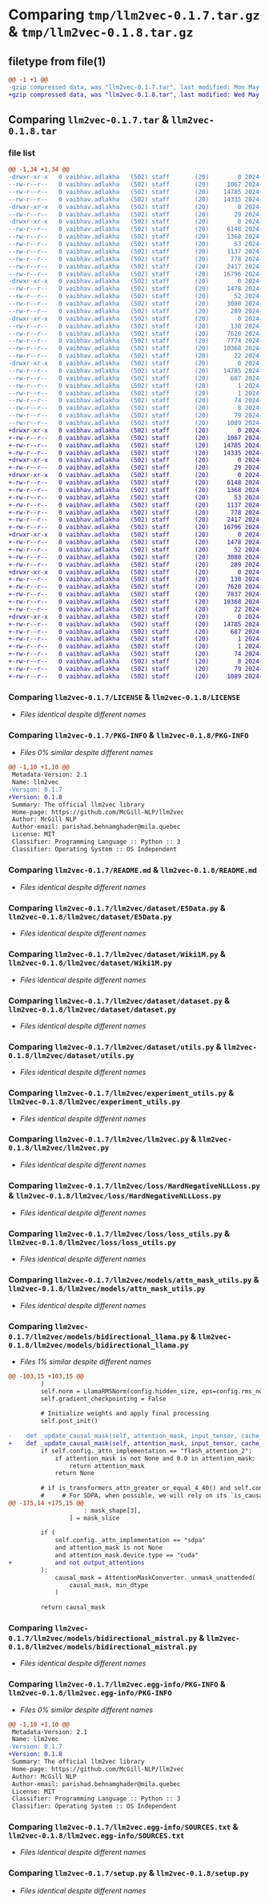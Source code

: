 # Comparing `tmp/llm2vec-0.1.7.tar.gz` & `tmp/llm2vec-0.1.8.tar.gz`

## filetype from file(1)

```diff
@@ -1 +1 @@
-gzip compressed data, was "llm2vec-0.1.7.tar", last modified: Mon May 20 19:52:11 2024, max compression
+gzip compressed data, was "llm2vec-0.1.8.tar", last modified: Wed May 22 19:22:56 2024, max compression
```

## Comparing `llm2vec-0.1.7.tar` & `llm2vec-0.1.8.tar`

### file list

```diff
@@ -1,34 +1,34 @@
-drwxr-xr-x   0 vaibhav.adlakha   (502) staff       (20)        0 2024-05-20 19:52:11.350339 llm2vec-0.1.7/
--rw-r--r--   0 vaibhav.adlakha   (502) staff       (20)     1067 2024-04-08 21:09:47.000000 llm2vec-0.1.7/LICENSE
--rw-r--r--   0 vaibhav.adlakha   (502) staff       (20)    14785 2024-05-20 19:52:11.350859 llm2vec-0.1.7/PKG-INFO
--rw-r--r--   0 vaibhav.adlakha   (502) staff       (20)    14335 2024-05-20 19:39:21.000000 llm2vec-0.1.7/README.md
-drwxr-xr-x   0 vaibhav.adlakha   (502) staff       (20)        0 2024-05-20 19:52:11.328401 llm2vec-0.1.7/llm2vec/
--rw-r--r--   0 vaibhav.adlakha   (502) staff       (20)       29 2024-04-16 16:56:44.000000 llm2vec-0.1.7/llm2vec/__init__.py
-drwxr-xr-x   0 vaibhav.adlakha   (502) staff       (20)        0 2024-05-20 19:52:11.339303 llm2vec-0.1.7/llm2vec/dataset/
--rw-r--r--   0 vaibhav.adlakha   (502) staff       (20)     6148 2024-05-08 16:25:06.000000 llm2vec-0.1.7/llm2vec/dataset/E5Data.py
--rw-r--r--   0 vaibhav.adlakha   (502) staff       (20)     1368 2024-05-20 19:39:21.000000 llm2vec-0.1.7/llm2vec/dataset/Wiki1M.py
--rw-r--r--   0 vaibhav.adlakha   (502) staff       (20)       53 2024-05-20 19:39:21.000000 llm2vec-0.1.7/llm2vec/dataset/__init__.py
--rw-r--r--   0 vaibhav.adlakha   (502) staff       (20)     1137 2024-05-20 19:39:21.000000 llm2vec-0.1.7/llm2vec/dataset/dataset.py
--rw-r--r--   0 vaibhav.adlakha   (502) staff       (20)      778 2024-05-20 19:39:21.000000 llm2vec-0.1.7/llm2vec/dataset/utils.py
--rw-r--r--   0 vaibhav.adlakha   (502) staff       (20)     2417 2024-04-30 22:31:54.000000 llm2vec-0.1.7/llm2vec/experiment_utils.py
--rw-r--r--   0 vaibhav.adlakha   (502) staff       (20)    16796 2024-05-20 19:39:21.000000 llm2vec-0.1.7/llm2vec/llm2vec.py
-drwxr-xr-x   0 vaibhav.adlakha   (502) staff       (20)        0 2024-05-20 19:52:11.343390 llm2vec-0.1.7/llm2vec/loss/
--rw-r--r--   0 vaibhav.adlakha   (502) staff       (20)     1478 2024-04-30 22:31:54.000000 llm2vec-0.1.7/llm2vec/loss/HardNegativeNLLLoss.py
--rw-r--r--   0 vaibhav.adlakha   (502) staff       (20)       52 2024-04-30 22:31:54.000000 llm2vec-0.1.7/llm2vec/loss/__init__.py
--rw-r--r--   0 vaibhav.adlakha   (502) staff       (20)     3080 2024-04-30 22:31:54.000000 llm2vec-0.1.7/llm2vec/loss/loss_utils.py
--rw-r--r--   0 vaibhav.adlakha   (502) staff       (20)      289 2024-04-30 22:31:54.000000 llm2vec-0.1.7/llm2vec/loss/utils.py
-drwxr-xr-x   0 vaibhav.adlakha   (502) staff       (20)        0 2024-05-20 19:52:11.348430 llm2vec-0.1.7/llm2vec/models/
--rw-r--r--   0 vaibhav.adlakha   (502) staff       (20)      130 2024-04-16 16:56:44.000000 llm2vec-0.1.7/llm2vec/models/__init__.py
--rw-r--r--   0 vaibhav.adlakha   (502) staff       (20)     7620 2024-04-16 16:56:44.000000 llm2vec-0.1.7/llm2vec/models/attn_mask_utils.py
--rw-r--r--   0 vaibhav.adlakha   (502) staff       (20)     7774 2024-05-20 19:39:21.000000 llm2vec-0.1.7/llm2vec/models/bidirectional_llama.py
--rw-r--r--   0 vaibhav.adlakha   (502) staff       (20)    10368 2024-04-17 17:32:47.000000 llm2vec-0.1.7/llm2vec/models/bidirectional_mistral.py
--rw-r--r--   0 vaibhav.adlakha   (502) staff       (20)       22 2024-05-20 19:51:17.000000 llm2vec-0.1.7/llm2vec/version.py
-drwxr-xr-x   0 vaibhav.adlakha   (502) staff       (20)        0 2024-05-20 19:52:11.333543 llm2vec-0.1.7/llm2vec.egg-info/
--rw-r--r--   0 vaibhav.adlakha   (502) staff       (20)    14785 2024-05-20 19:52:11.000000 llm2vec-0.1.7/llm2vec.egg-info/PKG-INFO
--rw-r--r--   0 vaibhav.adlakha   (502) staff       (20)      687 2024-05-20 19:52:11.000000 llm2vec-0.1.7/llm2vec.egg-info/SOURCES.txt
--rw-r--r--   0 vaibhav.adlakha   (502) staff       (20)        1 2024-05-20 19:52:11.000000 llm2vec-0.1.7/llm2vec.egg-info/dependency_links.txt
--rw-r--r--   0 vaibhav.adlakha   (502) staff       (20)        1 2024-04-16 16:57:16.000000 llm2vec-0.1.7/llm2vec.egg-info/not-zip-safe
--rw-r--r--   0 vaibhav.adlakha   (502) staff       (20)       74 2024-05-20 19:52:11.000000 llm2vec-0.1.7/llm2vec.egg-info/requires.txt
--rw-r--r--   0 vaibhav.adlakha   (502) staff       (20)        8 2024-05-20 19:52:11.000000 llm2vec-0.1.7/llm2vec.egg-info/top_level.txt
--rw-r--r--   0 vaibhav.adlakha   (502) staff       (20)       79 2024-05-20 19:52:11.352866 llm2vec-0.1.7/setup.cfg
--rw-r--r--   0 vaibhav.adlakha   (502) staff       (20)     1089 2024-04-17 17:32:47.000000 llm2vec-0.1.7/setup.py
+drwxr-xr-x   0 vaibhav.adlakha   (502) staff       (20)        0 2024-05-22 19:22:56.767772 llm2vec-0.1.8/
+-rw-r--r--   0 vaibhav.adlakha   (502) staff       (20)     1067 2024-04-08 21:09:47.000000 llm2vec-0.1.8/LICENSE
+-rw-r--r--   0 vaibhav.adlakha   (502) staff       (20)    14785 2024-05-22 19:22:56.768016 llm2vec-0.1.8/PKG-INFO
+-rw-r--r--   0 vaibhav.adlakha   (502) staff       (20)    14335 2024-05-20 19:39:21.000000 llm2vec-0.1.8/README.md
+drwxr-xr-x   0 vaibhav.adlakha   (502) staff       (20)        0 2024-05-22 19:22:56.751928 llm2vec-0.1.8/llm2vec/
+-rw-r--r--   0 vaibhav.adlakha   (502) staff       (20)       29 2024-04-16 16:56:44.000000 llm2vec-0.1.8/llm2vec/__init__.py
+drwxr-xr-x   0 vaibhav.adlakha   (502) staff       (20)        0 2024-05-22 19:22:56.760272 llm2vec-0.1.8/llm2vec/dataset/
+-rw-r--r--   0 vaibhav.adlakha   (502) staff       (20)     6148 2024-05-08 16:25:06.000000 llm2vec-0.1.8/llm2vec/dataset/E5Data.py
+-rw-r--r--   0 vaibhav.adlakha   (502) staff       (20)     1368 2024-05-20 19:39:21.000000 llm2vec-0.1.8/llm2vec/dataset/Wiki1M.py
+-rw-r--r--   0 vaibhav.adlakha   (502) staff       (20)       53 2024-05-20 19:39:21.000000 llm2vec-0.1.8/llm2vec/dataset/__init__.py
+-rw-r--r--   0 vaibhav.adlakha   (502) staff       (20)     1137 2024-05-20 19:39:21.000000 llm2vec-0.1.8/llm2vec/dataset/dataset.py
+-rw-r--r--   0 vaibhav.adlakha   (502) staff       (20)      778 2024-05-20 19:39:21.000000 llm2vec-0.1.8/llm2vec/dataset/utils.py
+-rw-r--r--   0 vaibhav.adlakha   (502) staff       (20)     2417 2024-04-30 22:31:54.000000 llm2vec-0.1.8/llm2vec/experiment_utils.py
+-rw-r--r--   0 vaibhav.adlakha   (502) staff       (20)    16796 2024-05-20 19:39:21.000000 llm2vec-0.1.8/llm2vec/llm2vec.py
+drwxr-xr-x   0 vaibhav.adlakha   (502) staff       (20)        0 2024-05-22 19:22:56.763459 llm2vec-0.1.8/llm2vec/loss/
+-rw-r--r--   0 vaibhav.adlakha   (502) staff       (20)     1478 2024-04-30 22:31:54.000000 llm2vec-0.1.8/llm2vec/loss/HardNegativeNLLLoss.py
+-rw-r--r--   0 vaibhav.adlakha   (502) staff       (20)       52 2024-04-30 22:31:54.000000 llm2vec-0.1.8/llm2vec/loss/__init__.py
+-rw-r--r--   0 vaibhav.adlakha   (502) staff       (20)     3080 2024-04-30 22:31:54.000000 llm2vec-0.1.8/llm2vec/loss/loss_utils.py
+-rw-r--r--   0 vaibhav.adlakha   (502) staff       (20)      289 2024-04-30 22:31:54.000000 llm2vec-0.1.8/llm2vec/loss/utils.py
+drwxr-xr-x   0 vaibhav.adlakha   (502) staff       (20)        0 2024-05-22 19:22:56.766688 llm2vec-0.1.8/llm2vec/models/
+-rw-r--r--   0 vaibhav.adlakha   (502) staff       (20)      130 2024-04-16 16:56:44.000000 llm2vec-0.1.8/llm2vec/models/__init__.py
+-rw-r--r--   0 vaibhav.adlakha   (502) staff       (20)     7620 2024-04-16 16:56:44.000000 llm2vec-0.1.8/llm2vec/models/attn_mask_utils.py
+-rw-r--r--   0 vaibhav.adlakha   (502) staff       (20)     7837 2024-05-22 19:22:23.000000 llm2vec-0.1.8/llm2vec/models/bidirectional_llama.py
+-rw-r--r--   0 vaibhav.adlakha   (502) staff       (20)    10368 2024-04-17 17:32:47.000000 llm2vec-0.1.8/llm2vec/models/bidirectional_mistral.py
+-rw-r--r--   0 vaibhav.adlakha   (502) staff       (20)       22 2024-05-22 19:22:37.000000 llm2vec-0.1.8/llm2vec/version.py
+drwxr-xr-x   0 vaibhav.adlakha   (502) staff       (20)        0 2024-05-22 19:22:56.756119 llm2vec-0.1.8/llm2vec.egg-info/
+-rw-r--r--   0 vaibhav.adlakha   (502) staff       (20)    14785 2024-05-22 19:22:56.000000 llm2vec-0.1.8/llm2vec.egg-info/PKG-INFO
+-rw-r--r--   0 vaibhav.adlakha   (502) staff       (20)      687 2024-05-22 19:22:56.000000 llm2vec-0.1.8/llm2vec.egg-info/SOURCES.txt
+-rw-r--r--   0 vaibhav.adlakha   (502) staff       (20)        1 2024-05-22 19:22:56.000000 llm2vec-0.1.8/llm2vec.egg-info/dependency_links.txt
+-rw-r--r--   0 vaibhav.adlakha   (502) staff       (20)        1 2024-04-16 16:57:16.000000 llm2vec-0.1.8/llm2vec.egg-info/not-zip-safe
+-rw-r--r--   0 vaibhav.adlakha   (502) staff       (20)       74 2024-05-22 19:22:56.000000 llm2vec-0.1.8/llm2vec.egg-info/requires.txt
+-rw-r--r--   0 vaibhav.adlakha   (502) staff       (20)        8 2024-05-22 19:22:56.000000 llm2vec-0.1.8/llm2vec.egg-info/top_level.txt
+-rw-r--r--   0 vaibhav.adlakha   (502) staff       (20)       79 2024-05-22 19:22:56.768905 llm2vec-0.1.8/setup.cfg
+-rw-r--r--   0 vaibhav.adlakha   (502) staff       (20)     1089 2024-04-17 17:32:47.000000 llm2vec-0.1.8/setup.py
```

### Comparing `llm2vec-0.1.7/LICENSE` & `llm2vec-0.1.8/LICENSE`

 * *Files identical despite different names*

### Comparing `llm2vec-0.1.7/PKG-INFO` & `llm2vec-0.1.8/PKG-INFO`

 * *Files 0% similar despite different names*

```diff
@@ -1,10 +1,10 @@
 Metadata-Version: 2.1
 Name: llm2vec
-Version: 0.1.7
+Version: 0.1.8
 Summary: The official llm2vec library
 Home-page: https://github.com/McGill-NLP/llm2vec
 Author: McGill NLP
 Author-email: parishad.behnamghader@mila.quebec
 License: MIT
 Classifier: Programming Language :: Python :: 3
 Classifier: Operating System :: OS Independent
```

### Comparing `llm2vec-0.1.7/README.md` & `llm2vec-0.1.8/README.md`

 * *Files identical despite different names*

### Comparing `llm2vec-0.1.7/llm2vec/dataset/E5Data.py` & `llm2vec-0.1.8/llm2vec/dataset/E5Data.py`

 * *Files identical despite different names*

### Comparing `llm2vec-0.1.7/llm2vec/dataset/Wiki1M.py` & `llm2vec-0.1.8/llm2vec/dataset/Wiki1M.py`

 * *Files identical despite different names*

### Comparing `llm2vec-0.1.7/llm2vec/dataset/dataset.py` & `llm2vec-0.1.8/llm2vec/dataset/dataset.py`

 * *Files identical despite different names*

### Comparing `llm2vec-0.1.7/llm2vec/dataset/utils.py` & `llm2vec-0.1.8/llm2vec/dataset/utils.py`

 * *Files identical despite different names*

### Comparing `llm2vec-0.1.7/llm2vec/experiment_utils.py` & `llm2vec-0.1.8/llm2vec/experiment_utils.py`

 * *Files identical despite different names*

### Comparing `llm2vec-0.1.7/llm2vec/llm2vec.py` & `llm2vec-0.1.8/llm2vec/llm2vec.py`

 * *Files identical despite different names*

### Comparing `llm2vec-0.1.7/llm2vec/loss/HardNegativeNLLLoss.py` & `llm2vec-0.1.8/llm2vec/loss/HardNegativeNLLLoss.py`

 * *Files identical despite different names*

### Comparing `llm2vec-0.1.7/llm2vec/loss/loss_utils.py` & `llm2vec-0.1.8/llm2vec/loss/loss_utils.py`

 * *Files identical despite different names*

### Comparing `llm2vec-0.1.7/llm2vec/models/attn_mask_utils.py` & `llm2vec-0.1.8/llm2vec/models/attn_mask_utils.py`

 * *Files identical despite different names*

### Comparing `llm2vec-0.1.7/llm2vec/models/bidirectional_llama.py` & `llm2vec-0.1.8/llm2vec/models/bidirectional_llama.py`

 * *Files 1% similar despite different names*

```diff
@@ -103,15 +103,15 @@
         )
         self.norm = LlamaRMSNorm(config.hidden_size, eps=config.rms_norm_eps)
         self.gradient_checkpointing = False
 
         # Initialize weights and apply final processing
         self.post_init()
 
-    def _update_causal_mask(self, attention_mask, input_tensor, cache_position, past_seen_tokens=None):
+    def _update_causal_mask(self, attention_mask, input_tensor, cache_position, past_seen_tokens=None, output_attentions=False):
         if self.config._attn_implementation == "flash_attention_2":
             if attention_mask is not None and 0.0 in attention_mask:
                 return attention_mask
             return None
 
         # if is_transformers_attn_greater_or_equal_4_40() and self.config._attn_implementation == "sdpa":
         #     # For SDPA, when possible, we will rely on its `is_causal` argument instead of its `attn_mask` argument,
@@ -175,14 +175,15 @@
                     : mask_shape[3],
                 ] = mask_slice
 
         if (
             self.config._attn_implementation == "sdpa"
             and attention_mask is not None
             and attention_mask.device.type == "cuda"
+            and not output_attentions
         ):
             causal_mask = AttentionMaskConverter._unmask_unattended(
                 causal_mask, min_dtype
             )
 
         return causal_mask
```

### Comparing `llm2vec-0.1.7/llm2vec/models/bidirectional_mistral.py` & `llm2vec-0.1.8/llm2vec/models/bidirectional_mistral.py`

 * *Files identical despite different names*

### Comparing `llm2vec-0.1.7/llm2vec.egg-info/PKG-INFO` & `llm2vec-0.1.8/llm2vec.egg-info/PKG-INFO`

 * *Files 0% similar despite different names*

```diff
@@ -1,10 +1,10 @@
 Metadata-Version: 2.1
 Name: llm2vec
-Version: 0.1.7
+Version: 0.1.8
 Summary: The official llm2vec library
 Home-page: https://github.com/McGill-NLP/llm2vec
 Author: McGill NLP
 Author-email: parishad.behnamghader@mila.quebec
 License: MIT
 Classifier: Programming Language :: Python :: 3
 Classifier: Operating System :: OS Independent
```

### Comparing `llm2vec-0.1.7/llm2vec.egg-info/SOURCES.txt` & `llm2vec-0.1.8/llm2vec.egg-info/SOURCES.txt`

 * *Files identical despite different names*

### Comparing `llm2vec-0.1.7/setup.py` & `llm2vec-0.1.8/setup.py`

 * *Files identical despite different names*

